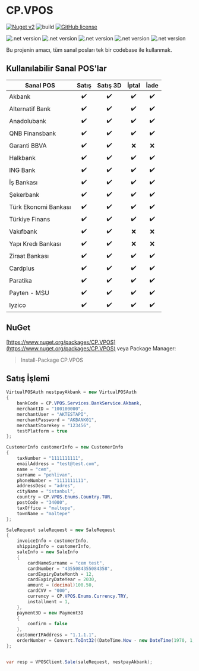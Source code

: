# CP.VPOS
[![Nuget v2](https://img.shields.io/nuget/v/CP.VPOS)](https://www.nuget.org/packages/CP.VPOS) ![build](https://img.shields.io/github/workflow/status/cempehlivan/CP.VPOS/.NET) [![GitHub license](https://img.shields.io/github/license/cempehlivan/CP.VPOS)](https://github.com/cempehlivan/CP.VPOS/blob/master/LICENSE)

![.net version](https://img.shields.io/badge/.net%20framework-4.0-purple) ![.net version](https://img.shields.io/badge/.net%20framework-4.5-purple) ![.net version](https://img.shields.io/badge/.net%20core-3.1-purple) ![.net version](https://img.shields.io/badge/.net-5.0-purple) ![.net version](https://img.shields.io/badge/.net-6.0-purple)


Bu projenin amacı, tüm sanal posları tek bir codebase ile kullanmak.

## Kullanılabilir Sanal POS'lar

| Sanal POS | Satış | Satış 3D | İptal | İade  |
| --------- | :---: | :------: | :---: | :---: |
| Akbank | ✔️ | ✔️ | ✔️ | ✔️ |
| Alternatif Bank | ✔️ | ✔️ | ✔️ | ✔️ |
| Anadolubank | ✔️ | ✔️ | ✔️ | ✔️ |
| QNB Finansbank | ✔️ | ✔️ | ✔️ | ✔️ |
| Garanti BBVA | ✔️ | ✔️ | ❌ | ❌ |
| Halkbank | ✔️ | ✔️ | ✔️ | ✔️ |
| ING Bank | ✔️ | ✔️ | ✔️ | ✔️ |
| İş Bankası | ✔️ | ✔️ | ✔️ | ✔️ |
| Şekerbank | ✔️ | ✔️ | ✔️ | ✔️ |
| Türk Ekonomi Bankası | ✔️ | ✔️ | ✔️ | ✔️ |
| Türkiye Finans | ✔️ | ✔️ | ✔️ | ✔️ |
| Vakıfbank | ✔️ | ✔️ | ❌ | ❌ |
| Yapı Kredı Bankası | ✔️ | ✔️ | ❌ | ❌ |
| Ziraat Bankası | ✔️ | ✔️ | ✔️ | ✔️ |
| Cardplus | ✔️ | ✔️ | ✔️ | ✔️ |
| Paratika | ✔️ | ✔️ | ✔️ | ✔️ |
| Payten - MSU | ✔️ | ✔️ | ✔️ | ✔️ |
| Iyzico | ✔️ | ✔️ | ✔️ | ✔️ |


## NuGet
[https://www.nuget.org/packages/CP.VPOS](https://www.nuget.org/packages/CP.VPOS)
veya 
Package Manager:

> Install-Package CP.VPOS

## Satış İşlemi
```csharp
VirtualPOSAuth nestpayAkbank = new VirtualPOSAuth
{
	bankCode = CP.VPOS.Services.BankService.Akbank,
	merchantID = "100100000",
	merchantUser = "AKTESTAPI",
	merchantPassword = "AKBANK01",
	merchantStorekey = "123456",
	testPlatform = true
};

CustomerInfo customerInfo = new CustomerInfo
{
	taxNumber = "1111111111",
	emailAddress = "test@test.com",
	name = "cem",
	surname = "pehlivan",
	phoneNumber = "1111111111",
	addressDesc = "adres",
	cityName = "istanbul",
	country = CP.VPOS.Enums.Country.TUR,
	postCode = "34000",
	taxOffice = "maltepe",
	townName = "maltepe"
};

SaleRequest saleRequest = new SaleRequest
{
	invoiceInfo = customerInfo,
	shippingInfo = customerInfo,
	saleInfo = new SaleInfo
	{
		cardNameSurname = "cem test",
		cardNumber = "4355084355084358",
		cardExpiryDateMonth = 12,
		cardExpiryDateYear = 2030,
		amount = (decimal)100.50,
		cardCVV = "000",
		currency = CP.VPOS.Enums.Currency.TRY,
		installment = 1,
	},
	payment3D = new Payment3D
	{
		confirm = false
	},
	customerIPAddress = "1.1.1.1",
	orderNumber = Convert.ToInt32((DateTime.Now - new DateTime(1970, 1, 1)).TotalSeconds).ToString("X")
};


var resp = VPOSClient.Sale(saleRequest, nestpayAkbank);
```
